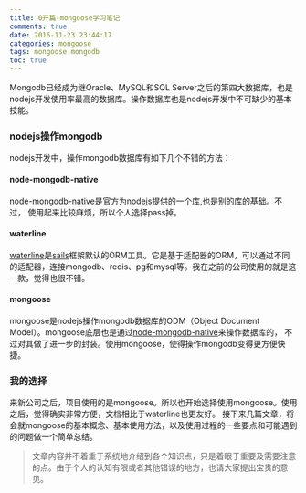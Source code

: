 ```yaml
---
title: 0开篇-mongoose学习笔记
comments: true
date: 2016-11-23 23:44:17
categories: mongoose
tags: mongoose mongodb
toc: true
---
```

Mongodb已经成为继Oracle、MySQL和SQL Server之后的第四大数据库，也是nodejs开发使用率最高的数据库。操作数据库也是nodejs开发中不可缺少的基本技能。
<!--more-->
### nodejs操作mongodb
nodejs开发中，操作mongodb数据库有如下几个不错的方法：
#### node-mongodb-native
[node-mongodb-native](http://mongodb.github.io/node-mongodb-native/)是官方为nodejs提供的一个库,也是别的库的基础。不过，
使用起来比较麻烦，所以个人选择pass掉。

#### waterline
[waterline](https://github.com/balderdashy/waterline)是[sails](http://sailsjs.com/)框架默认的ORM工具。它是基于适配器的ORM，可以通过不同
的适配器，连接mongodb、redis、pg和mysql等。我在之前的公司使用的就是这一款，觉得也很不错。

#### mongoose
mongoose是nodejs操作mongodb数据库的ODM（Object Document Model）。mongoose底层也是通过[node-mongodb-native](http://mongodb.github.io/node-mongodb-native/)来操作数据库的，
不过对其做了进一步的封装。使用mongoose，使得操作mongodb变得更方便快捷。

### 我的选择
来新公司之后，项目使用的是mongoose。所以也开始选择使用mongoose。使用之后，觉得确实非常方便，文档相比于waterline也更友好。
接下来几篇文章，将会就mongoose的基本概念、基本使用方法，以及使用过程的一些要点和可能遇到的问题做一个简单总结。

> 文章内容并不着重于系统地介绍到各个知识点，只是着眼于重要及需要注意的点。由于个人的认知有限或者其他错误的地方，也请大家提出宝贵的意见。
